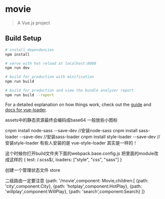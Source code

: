 # movie

> A Vue.js project

## Build Setup

``` bash
# install dependencies
npm install

# serve with hot reload at localhost:8080
npm run dev

# build for production with minification
npm run build

# build for production and view the bundle analyzer report
npm run build --report
```

For a detailed explanation on how things work, check out the [guide](http://vuejs-templates.github.io/webpack/) and [docs for vue-loader](http://vuejs.github.io/vue-loader).



assets中的静态资源最终会编码成base64  一般放些小图标

cnpm install node-sass --save-dev //安装node-sass 
cnpm install sass-loader --save-dev //安装sass-loader 
cnpm install style-loader --save-dev //安装style-loader 有些人安装的是 vue-style-loader 其实是一样的！

这个时候你打开build文件夹下面的webpack.base.config.js
把里面的module改成这样的
{ 
    test: /\.scss$/,
    loaders: ["style", "css", "sass"]
} 

创建一个管理状态文件  store

二级路由一定要注意
  {path: '/movie',component: Movie,children:[
      {path: 'city',component:City},
      {path: 'hotplay',component:HotPlay},
      {path: 'willplay',component:WillPlay},
      {path: 'search',component:Search}
    ]}